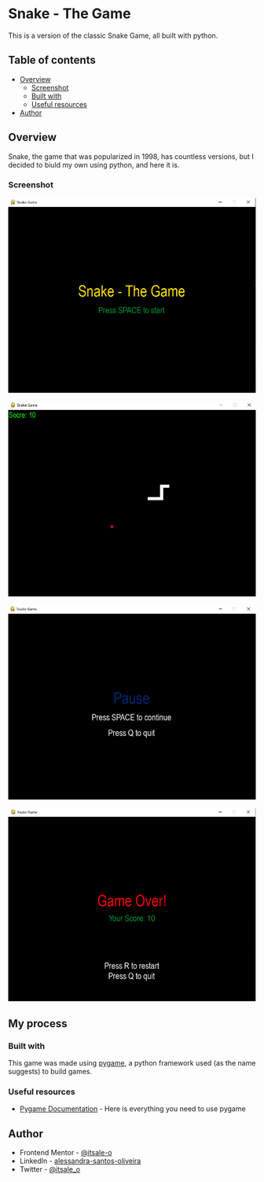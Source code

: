 # Snake - The Game

This is a version of the classic Snake Game, all built with python.

## Table of contents

- [Overview](#overview)
  - [Screenshot](#screenshot)
  - [Built with](#built-with)
  - [Useful resources](#useful-resources)
- [Author](#author)

## Overview

Snake, the game that was popularized in 1998, has countless versions, but I decided to biuld my own using python, and here it is.

### Screenshot

<div align="center">

![](images/menu_screen.png)

</div>

<div align="center">

![](images/game_screen.png)

</div>

<div align="center">

![](images/pause_menu.png)

</div>

<div align="center">

![](images/game_over_screen.png)

</div>

## My process

### Built with

This game was made using [pygame](https://www.pygame.org/news), a python framework used (as the name suggests) to build games.

### Useful resources

- [Pygame Documentation](https://www.pygame.org/docs/ref/pygame.html) - Here is everything you need to use pygame

## Author

- Frontend Mentor - [@itsale-o](https://www.frontendmentor.io/profile/itsale-o)
- LinkedIn - [alessandra-santos-oliveira](https://www.linkedin.com/in/alessandra-santos-oliveira/)
- Twitter - [@itsale_o](https://www.twitter.com/itsale_o)
